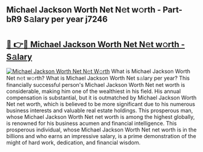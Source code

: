 ## Michael Jackson Worth Net N𝚎t w𝚘rth - Part-bR9 S𝚊lary per year j7246

# <h2><a href="http://gc0p2d.nevu.top/?p=Michael+Jackson+Worth+Net">🔗 👉🔴 Michael Jackson Worth Net N𝚎t w𝚘rth - S𝚊lary</a></h2>

[![Michael Jackson Worth Net N𝚎t W𝚘rth](https://i.imgur.com/Oavwk0R.jpeg)](http://gc0p2d.nevu.top/?p=Michael+Jackson+Worth+Net)
What is Michael Jackson Worth Net n𝚎t w𝚘rth? What is Michael Jackson Worth Net s𝚊lary per year?
This financially successful person's Michael Jackson Worth Net net worth is considerable, making him one of the wealthiest in his field. His annual compensation is substantial, but it is outmatched by Michael Jackson Worth Net net worth, which is believed to be more significant due to his numerous business interests and valuable real estate holdings. This prosperous man, whose Michael Jackson Worth Net net worth is among the highest globally, is renowned for his business acumen and financial intelligence. This prosperous individual, whose Michael Jackson Worth Net net worth is in the billions and who earns an impressive salary, is a prime demonstration of the might of hard work, dedication, and financial wisdom.
